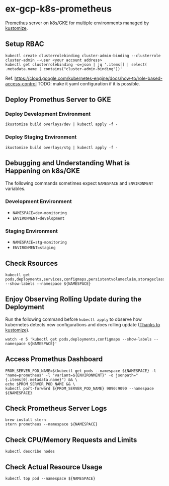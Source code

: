 # ex-gcp-k8s-prometheus
[Promethus](https://github.com/prometheus/prometheus) server on k8s/GKE for multiple environments managed by [kustomize](https://github.com/kubernetes-sigs/kustomize).

## Setup RBAC
```
kubectl create clusterrolebinding cluster-admin-binding --clusterrole cluster-admin --user <your account address>
kubectl get clusterrolebinding -o=json | jq '.items[] | select( .metadata.name | contains("cluster-admin-binding"))'
```
Ref. https://cloud.google.com/kubernetes-engine/docs/how-to/role-based-access-control
TODO: make it yaml configuration if it is possible.

## Deploy Promethus Server to GKE
### Deploy Development Environment
```
ikustomize build overlays/dev | kubectl apply -f -
```
### Deploy Staging Environment
```
ikustomize build overlays/stg | kubectl apply -f -
```

## Debugging and Understanding What is Happening on k8s/GKE
The following commands sometimes expect `NAMESPACE` and `ENVIRONMENT` variables.

### Development Environment
- `NAMESPACE=dev-monitoring`
- `ENVIRONMENT=development`

### Staging Environment
- `NAMESPACE=stg-monitoring`
- `ENVIRONMENT=staging`

## Check Rsources
```
kubectl get pods,deployments,services,configmaps,persistentvolumeclaim,storageclass,namespaces,serviceaccount --show-labels --namespace ${NAMESPACE}
```

## Enjoy Observing Rolling Update during the Deployment
Run the following command before `kubectl apply` to observe how kubernetes detects new configurations and does rolling update ([Thanks to kustomize](https://github.com/kubernetes-sigs/kustomize/tree/master/examples/helloWorld#rolling-updates)).
```
watch -n 5 'kubectl get pods,deployments,configmaps --show-labels --namespace ${NAMESPACE}'
```

## Access Promethus Dashboard
```
PROM_SERVER_POD_NAME=$(kubectl get pods --namespace ${NAMESPACE} -l "name=prometheus" -l "variant=${ENVIRONMENT}" -o jsonpath="{.items[0].metadata.name}") && \
echo $PROM_SERVER_POD_NAME && \
kubectl port-forward ${PROM_SERVER_POD_NAME} 9090:9090 --namespace ${NAMESPACE}
```

## Check Prometheus Server Logs
```
brew install stern
stern prometheus --namespace ${NAMESPACE}
```

## Check CPU/Memory Requests and Limits
```
kubectl describe nodes
```

## Check Actual Resource Usage
```
kubectl top pod --namespace ${NAMESPACE}
```
